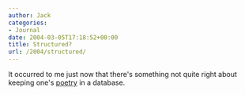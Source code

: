 ```yaml
---
author: Jack
categories:
- Journal
date: 2004-03-05T17:18:52+00:00
title: Structured?
url: /2004/structured/
---
```


It occurred to me just now that there's something not quite right about keeping one's [poetry][1] in a database.

 [1]: http://jackbaty.com/poems
